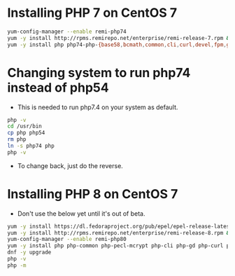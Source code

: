 # Installing PHP 7 on CentOS 7
```bash
yum-config-manager --enable remi-php74
yum -y install http://rpms.remirepo.net/enterprise/remi-release-7.rpm && yum clean all
yum -y install php php74-php-{base58,bcmath,common,cli,curl,devel,fpm,gd,gmp,mbstring,mysqlnd,opcache,pear,json,mcrypt,pdo,xml,zip}
```
# Changing system to run php74 instead of php54
- This is needed to run php7.4 on your system as default.
```bash
php -v
cd /usr/bin
cp php php54
rm php
ln -s php74 php
php -v
```
- To change back, just do the reverse.
 
# Installing PHP 8 on CentOS 7
- Don't use the below yet until it's out of beta.
```bash
yum -y install https://dl.fedoraproject.org/pub/epel/epel-release-latest-8.noarch.rpm
yum -y install http://rpms.remirepo.net/enterprise/remi-release-8.rpm && yum clean all
yum-config-manager --enable remi-php80
yum -y install php php-common php-pecl-mcrypt php-cli php-gd php-curl php-mysqlnd php-ldap php-zip php-fileinfo php-gmp php-base58 php-ev
dnf -y upgrade
php -v
php -m
```
